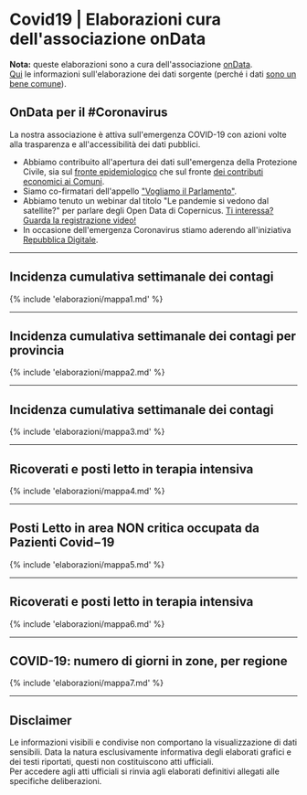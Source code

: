 
<style>
.md-typeset .md-typeset h1 {line-height: 0px!important;}
.md-typeset h2 {font-size: 0px!important; line-height: 0px!important; margin: 0px!important;}
/*.md-typeset {line-height: 0px!important;}*/
.md-typeset h1:target:before, .md-typeset h2:target:before, .md-typeset h3:target:before {padding-top: 2rem!important;}
</style>

# Covid19 | Elaborazioni cura dell'associazione onData

**Nota:** queste elaborazioni sono a cura dell'associazione [onData](https://ondata.it/). <br>[Qui](https://github.com/ondata/covid19italia/blob/master/elaborazioni/dpc_covid19/soglia250/README.md) le informazioni sull'elaborazione dei dati sorgente (perché i dati [sono un bene comune](https://datibenecomune.it/)).

## OnData per il #Coronavirus
<p>La nostra associazione è attiva sull'emergenza COVID-19 con azioni volte alla trasparenza e all'accessibilità dei dati pubblici.
		<ul>
<li>Abbiamo contribuito all'apertura dei dati sull'emergenza della Protezione Civile, sia sul <a href="http://blog.ondata.it/opendata-sul-coronavirus-e-successo-davvero/" target="_blank">fronte epidemiologico</a> che sul fronte <a href="https://www.lastampa.it/cronaca/2020/03/30/news/il-contributo-del-governo-comune-per-comune-cerca-quello-in-cui-abiti-scorprirai-quanto-denaro-arriva-1.38655519" target="_blank">dei contributi economici ai Comuni</a>.
</li>
<li>Siamo co-firmatari dell'appello <a href="http://blog.ondata.it/vogliamo-il-parlamento/" target="_blank">"Vogliamo il Parlamento"</a>.
</li>
<li>Abbiamo tenuto un webinar dal titolo "Le pandemie si vedono dal satellite?" per parlare degli Open Data di Copernicus. <a href="https://www.youtube.com/watch?v=t-GeIRZLWjM" target="_target">Ti interessa? Guarda la registrazione video!</a>
</li>
<li>In occasione dell'emergenza Coronavirus stiamo aderendo all'iniziativa <a href="https://innovazione.gov.it/it/repubblica-digitale/" target="_">Repubblica Digitale</a>.
</li>
</ul>
</p>

---

## Incidenza cumulativa settimanale dei contagi
{% include 'elaborazioni/mappa1.md' %}

---

## Incidenza cumulativa settimanale dei contagi per provincia
{% include 'elaborazioni/mappa2.md' %}

---

## Incidenza cumulativa settimanale dei contagi
{% include 'elaborazioni/mappa3.md' %}

---

## Ricoverati e posti letto in terapia intensiva
{% include 'elaborazioni/mappa4.md' %}

---

## Posti Letto in area NON critica occupata da Pazienti Covid−19
{% include 'elaborazioni/mappa5.md' %}

---

## Ricoverati e posti letto in terapia intensiva
{% include 'elaborazioni/mappa6.md' %}

---

## COVID-19: numero di giorni in zone, per regione
{% include 'elaborazioni/mappa7.md' %}

---

## Disclaimer
Le informazioni visibili e condivise non comportano la visualizzazione di dati sensibili. Data la natura esclusivamente informativa degli elaborati grafici e dei testi riportati, questi non costituiscono atti ufficiali. <br>Per accedere agli atti ufficiali si rinvia agli elaborati definitivi allegati alle specifiche deliberazioni.
